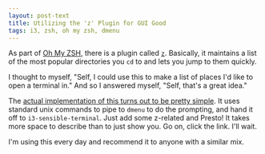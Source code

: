 ```yaml
---
layout: post-text
title: Utilizing the 'z' Plugin for GUI Good
tags: i3, zsh, oh my zsh, dmenu
---
```


As part of [Oh My ZSH](http://ohmyz.sh/), there is a plugin called [`z`](https://github.com/rupa/z/). Basically, it maintains a list of the most popular directories you `cd` to and lets you jump to them quickly.

I thought to myself, "Self, I could use this to make a list of places I'd like to open a terminal in." And so I answered myself, "Self, that's a great idea."

The [actual implementation of this turns out to be pretty simple](https://github.com/AstraLuma/.i3/blob/master/zmensh). It uses standard unix commands to pipe to `dmenu` to do the prompting, and hand it off to `i3-sensible-terminal`. Just add some z-related and Presto! It takes more space to describe than to just show you. Go on, click the link. I'll wait.

I'm using this every day and recommend it to anyone with a similar mix.
